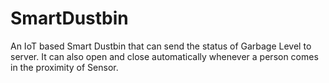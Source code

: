 # SmartDustbin
An IoT based Smart Dustbin that can send the status of Garbage Level to server. It can also open and close automatically whenever a person comes in the proximity of Sensor.
